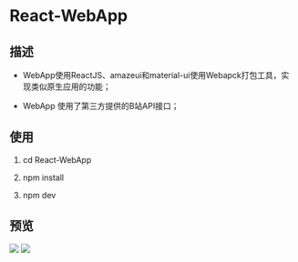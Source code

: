# React-WebApp

## 描述
- WebApp使用ReactJS、amazeui和material-ui使用Webapck打包工具，实现类似原生应用的功能；

- WebApp 使用了第三方提供的B站API接口；

## 使用

1. cd React-WebApp

2. npm install

3. npm dev


## 预览

![](https://github.com/CRwming/React-WebApp/blob/master/pic1.png)
![](https://github.com/CRwming/React-WebApp/blob/master/pic2.png)
